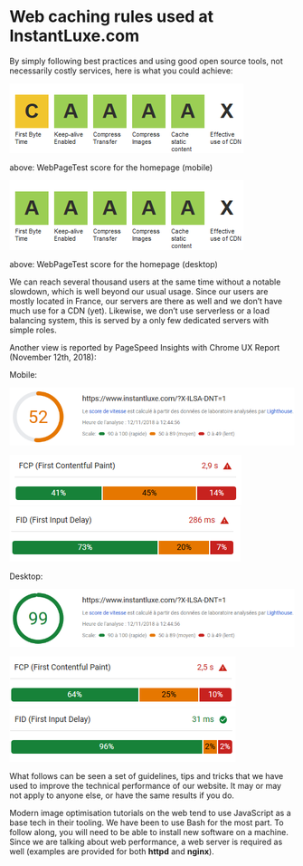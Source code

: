 # Web caching rules used at InstantLuxe.com

By simply following best practices and using good open source tools, not necessarily costly services, here is what you could achieve:

![WPT mobile](./images/scoring/wpt-mobile.png)

above: WebPageTest score for the homepage (mobile)

![WPT desktop](./images/scoring/wpt-desktop.png)

above: WebPageTest score for the homepage (desktop)

We can reach several thousand users at the same time without a notable slowdown, which is well beyond our usual usage. Since our users are mostly located in France, our servers are there as well and we don’t have much use for a CDN (yet). Likewise, we don’t use serverless or a load balancing system, this is served by a only few dedicated servers with simple roles.

Another view is reported by PageSpeed Insights with Chrome UX Report (November 12th, 2018):

Mobile:

![WPT desktop](./images/scoring/psi-mobile-score.png)

![WPT desktop](./images/scoring/psi-mobile-fcp.png)
![WPT desktop](./images/scoring/psi-mobile-fid.png)

Desktop:

![WPT desktop](./images/scoring/psi-desktop-score.png)

![WPT desktop](./images/scoring/psi-desktop-fcp.png)
![WPT desktop](./images/scoring/psi-desktop-fid.png)

What follows can be seen a set of guidelines, tips and tricks that we have used to improve the technical performance of our website. It may or may not apply to anyone else, or have the same results if you do.

Modern image optimisation tutorials on the web tend to use JavaScript as a base tech in their tooling. We have been to use Bash for the most part. To follow along, you will need to be able to install new software on a machine. Since we are talking about web performance, a web server is required as well (examples are provided for both **httpd** and **nginx**).
